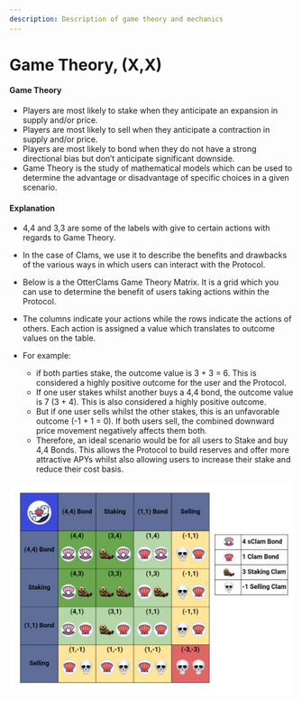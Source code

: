 ```yaml
---
description: Description of game theory and mechanics
---
```


# Game Theory, (X,X)

#### Game Theory

* Players are most likely to stake when they anticipate an expansion in supply and/or price.
* Players are most likely to sell when they anticipate a contraction in supply and/or price.&#x20;
* Players are most likely to bond when they do not have a strong directional bias but don’t anticipate significant downside.
* Game Theory is the study of mathematical models which can be used to determine the advantage or disadvantage of specific choices in a given scenario.&#x20;

#### Explanation

* 4,4 and 3,3 are some of the labels with give to certain actions with regards to Game Theory.
* In the case of Clams, we use it to describe the benefits and drawbacks of the various ways in which users can interact with the Protocol.&#x20;
* Below is a the OtterClams Game Theory Matrix. It is a grid which you can use to determine the benefit of users taking actions within the Protocol.&#x20;
* The columns indicate your actions while the rows indicate the actions of others. Each action is assigned a value which translates to outcome values on the table.&#x20;
*   For example:

    * if both parties stake, the outcome value is 3 + 3 = 6. This is considered a highly positive outcome for the user and the Protocol.&#x20;
    * If one user stakes whilst another buys a 4,4 bond, the outcome value is 7 (3 + 4). This is also considered a highly positive outcome.&#x20;
    * But if one user sells whilst the other stakes, this is an unfavorable outcome (-1 + 1 = 0). If both users sell, the combined downward price movement negatively affects them both.&#x20;
    * Therefore, an ideal scenario would be for all users to Stake and buy 4,4 Bonds. This allows the Protocol to build reserves and offer more attractive APYs whilst also allowing users to increase their stake and reduce their cost basis.



![](../.gitbook/assets/4-4-matrix.png)
